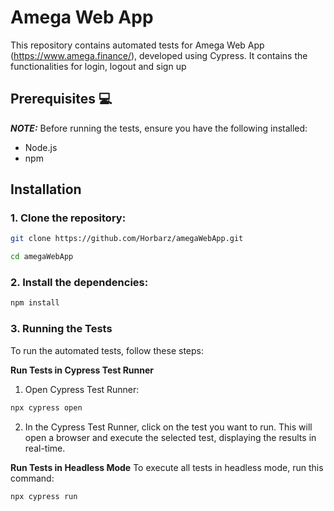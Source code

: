 # Amega Web App

This repository contains automated tests for Amega Web App (https://www.amega.finance/), developed using Cypress. It contains the functionalities for login, logout and sign up

## Prerequisites :computer:

**_NOTE:_** Before running the tests, ensure you have the following installed:

- Node.js
- npm

## Installation
###  1. Clone the repository:
```bash
git clone https://github.com/Horbarz/amegaWebApp.git
```
```bash
cd amegaWebApp
```

### 2. Install the dependencies:
```bash
npm install
```

### 3. Running the Tests
To run the automated tests, follow these steps:

**Run Tests in Cypress Test Runner**
1. Open Cypress Test Runner:
```bash
npx cypress open
```

2. In the Cypress Test Runner, click on the test you want to run. This will open a browser and execute the selected test, displaying the results in real-time.

**Run Tests in Headless Mode**
To execute all tests in headless mode, run this command:
```bash
npx cypress run
```


